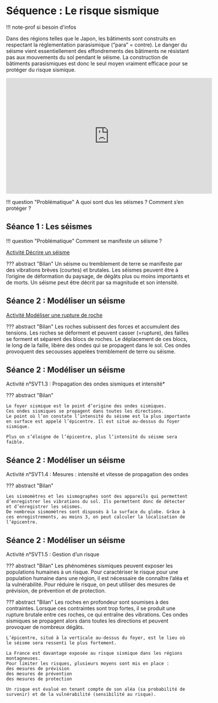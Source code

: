 # Séquence : Le risque sismique

!!! note-prof
    si besoin d'infos

Dans des régions telles que le Japon, les bâtiments sont construits en respectant la réglementation parasismique (“para” = contre). 
Le danger du séisme vient essentiellement des effondrements des bâtiments ne résistant pas aux mouvements du sol pendant le séisme. La construction de bâtiments parasismiques est donc le seul moyen vraiment efficace pour se protéger du risque sismique.


<iframe width="560" height="315" src="https://www.youtube-nocookie.com/embed/vL1nw8buVoU?si=dLN69eeGJ2j9pwam" title="YouTube video player" frameborder="0" allow="accelerometer; autoplay; clipboard-write; encrypted-media; gyroscope; picture-in-picture; web-share" allowfullscreen></iframe>

!!! question "Problématique"
    A quoi sont dus les séismes ? 
    Comment s’en protéger ?

    



## Séance 1 : Les séismes

!!! question "Problématique"
    Comment se manifeste un séisme ?


[Activité Décrire un séisme](../seismes)


??? abstract "Bilan"
    Un séisme ou tremblement de terre se manifeste par des vibrations brèves (courtes) et brutales. Les séismes peuvent être à l’origine de déformation du paysage, de dégâts plus ou moins importants et de morts.
    Un séisme peut être décrit par sa magnitude et son intensité.



## Séance 2 : Modéliser un séisme

[Activité Modéliser une rupture de roche](../modelRuptureRoches)


??? abstract "Bilan"
    Les roches subissent des forces et accumulent des tensions. Les roches se déforment et peuvent casser (=rupture), des failles se forment et séparent des blocs de roches.
    Le déplacement de ces blocs, le long de la faille, libère des ondes qui se propagent dans le sol. Ces ondes provoquent des secousses appelées tremblement de terre ou séisme.


## Séance 2 : Modéliser un séisme


Activité n°SVT1.3 : Propagation des ondes sismiques et intensité*




??? abstract "Bilan"

    Le foyer sismique est le point d’origine des ondes sismiques.
    Ces ondes sismiques se propagent dans toutes les directions.
    Le point où l’on constate l’intensité du séisme est la plus importante en surface est appelé l’épicentre. Il est situé au-dessus du foyer sismique.

    Plus on s’éloigne de l’épicentre, plus l’intensité du séisme sera faible.



## Séance 2 : Modéliser un séisme


Activité n°SVT1.4 : Mesures : intensité et vitesse de propagation des ondes


??? abstract "Bilan"

    Les sismomètres et les sismographes sont des appareils qui permettent d’enregistrer les vibrations du sol. Ils permettent donc de détecter et d’enregistrer les séismes.
    De nombreux sismomètres sont disposés à la surface du globe. Grâce à ces enregistrements, au moins 3, on peut calculer la localisation de l’épicentre.


## Séance 2 : Modéliser un séisme


Activité n°SVT1.5 : Gestion d’un risque



??? abstract "Bilan"
    Les phénomènes sismiques peuvent exposer les populations humaines à un risque.
    Pour caractériser le risque pour une population humaine dans une région, il est nécessaire de connaître l’aléa et la vulnérabilité.
    Pour réduire le risque, on peut utiliser des mesures de prévision, de prévention et de protection.






??? abstract "Bilan"
    Les roches en profondeur sont soumises à des contraintes. Lorsque ces contraintes sont trop fortes, il se produit une rupture brutale entre ces roches, ce qui entraîne des vibrations.
    Ces ondes sismiques se propagent alors dans toutes les directions et peuvent provoquer de nombreux dégâts.

    L’épicentre, situé à la verticale au-dessus du foyer, est le lieu où le séisme sera ressenti le plus fortement.

    La France est davantage exposée au risque sismique dans les régions montagneuses.
    Pour limiter les risques, plusieurs moyens sont mis en place :
    des mesures de prévision
    des mesures de prévention
    des mesures de protection

    Un risque est évalué en tenant compte de son aléa (sa probabilité de survenir) et de la vulnérabilité (sensibilité au risque).
